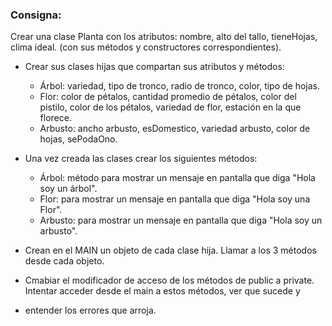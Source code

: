 ### Consigna:

Crear una clase Planta con los atributos: nombre, alto del tallo, tieneHojas, clima ideal. (con sus métodos y constructores correspondientes).

* Crear sus clases hijas que compartan sus atributos y métodos:
    + Árbol: variedad, tipo de tronco, radio de tronco, color, tipo de hojas.
    + Flor: color de pétalos, cantidad promedio de pétalos, color del pistilo, color de los pétalos, variedad de flor, estación en la que florece.
    + Arbusto: ancho arbusto, esDomestico, variedad arbusto, color de hojas, sePodaOno.

* Una vez creada las clases crear los siguientes métodos:

    + Árbol: método para mostrar un mensaje en pantalla que diga "Hola soy un árbol".
    + Flor: para mostrar un mensaje en pantalla que diga "Hola soy una Flor".
    + Arbusto: para mostrar un mensaje en pantalla que diga "Hola soy un arbusto".
 
* Crean en el MAIN un objeto de cada clase hija. Llamar a los 3 métodos desde cada objeto.
* Cmabiar el modificador de acceso de los métodos de public a private. Intentar acceder desde el main a estos métodos, ver que sucede y
* entender los errores que arroja.
